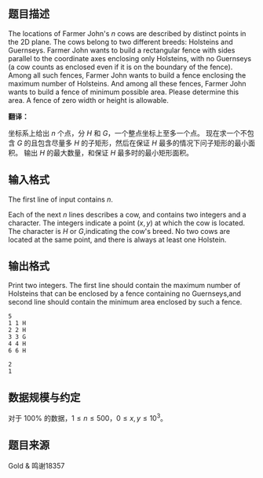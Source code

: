 ## 题目描述

The locations of Farmer John's $n$ cows are described by distinct points in the 2D plane. The cows belong to two different breeds: Holsteins and Guernseys. Farmer John wants to build a rectangular fence with sides parallel to the coordinate axes enclosing only Holsteins, with no Guernseys (a cow counts as enclosed even if it is on the boundary of the fence). Among all such fences, Farmer John wants to build a fence enclosing the maximum number of Holsteins. And among all these fences, Farmer John wants to build a fence of minimum possible area. Please determine this area. A fence of zero width or height is allowable.

**翻译：**

坐标系上给出 $n$ 个点，分 $H$ 和 $G$，一个整点坐标上至多一个点。 现在求一个不包含 $G$ 的且包含尽量多 $H$ 的子矩形，然后在保证 $H$ 最多的情况下问子矩形的最小面积。 输出 $H$ 的最大数量，和保证 $H$ 最多时的最小矩形面积。

## 输入格式

The first line of input contains $n$. 

Each of the next $n$ lines describes a cow, and contains two integers and a character. The integers indicate a point $(x,y)$ at which the cow is located. The character is $H$ or $G$,indicating the cow's breed. No two cows are located at the same point, and there is always at least one Holstein.

## 输出格式

Print two integers. The first line should contain the maximum number of Holsteins that can be enclosed by a fence containing no Guernseys,and second line should contain the minimum area enclosed by such a fence.

```input1
5
1 1 H
2 2 H
3 3 G
4 4 H
6 6 H
```

```output1
2
1
```

## 数据规模与约定

对于 $100\%$ 的数据，$1\le n\le 500$，$0\le x,y\le10^3$。

## 题目来源

Gold & 鸣谢18357
